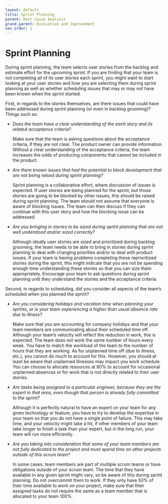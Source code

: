 ```yaml
---
layout: default
title: Sprint Planning
parent: Root Cause Analysis
grand_parent: Evaluation and Improvement
nav_order: 1
---
```


# Sprint Planning
During sprint planning, the team selects user stories from the backlog and estimate effort for the upcoming sprint. If you are finding that 
your team is not completing all of its user stories each sprint, you might want to start looking at your user stories and how you are selecting 
them during sprint planning as well as whether scheduling issues that may or may not have been known when the sprint started.

First, in regards to the stories themselves, are there issues that could have been addressed during sprint planning (or even in backlog grooming)? Things such as:

*	_Does the team have a clear understanding of the each story and its related acceptance criteria?_

    Make sure that the team is asking questions about the acceptance criteria, if they are not clear. The product owner can provide information. 
Without a clear understanding of the acceptance criteria, the team increases the odds of producing components that cannot be included in the product.

*	_Are there known issues that had the potential to block development that are not being raised during sprint planning?_

    Sprint planning is a collaborative effort, where discussion of issues is expected. If user stories are being planned for the sprint, but 
those stories are going to be blocked by other issues, this should be raised during sprint planning. The team should not assume that 
everyone is aware of blocking issues. The team can then discuss if they can continue with this user story and how the blocking issue can be addressed.

*	_Are you bringing in stories to be sized during sprint planning that are not well understood and/or sized correctly?_

    Although ideally user stories are sized and prioritized during backlog grooming, the team needs to be able to bring in stories during sprint 
planning to deal with changing priorities and/or to deal with product issues. If your team is having problems completing these reprioritized stories 
during the sprint, this might indicate that you are not be spending enough time understanding these stories so that you can size them appropriately. 
Encourage your team to ask questions during sprint planning until they understand the stories and the acceptance criteria.

Second, in regards to scheduling, did you consider all aspects of the team’s scheduled when you planned the sprint?

*	_Are you considering holidays and vacation time when planning your sprints, or is your team experiencing a higher than usual absence rate due to illness?_

    Make sure that you are accounting for company holidays and that your team members are communicating about their scheduled time off. 
Although your team’s velocity will reflect the reduction in work, this is expected. The team does not work the same number of hours every week. 
You have to match the workload of the team to the number of hours that they are working. As for unplanned time off (due to illness, etc.), you 
cannot do much to account for this. However, you should at least be aware that unplanned illnesses may impact you work schedule. You can choose to 
allocate resources at 80% to account for occasional unplanned absences or for work that is not directly related to their user stories.

*	_Are tasks being assigned to a particular engineer, because they are the expert in that area, even though that person is already fully committed to the sprint?_

    Although it is perfectly natural to have an expert on your team for any given technology or feature, you have to try to develop the expertise in 
your team so that you do not have a single point of failure. This may take time, and your velocity might take a hit, if other members of your team take 
longer to finish a task than your expert, but in the long run, your team will run more efficiently. 

*	_Are you taking into consideration that some of your team members are not fully dedicated to the project and must spend time on other projects outside of this scrum team?_

    In some cases, team members are part of multiple scrum teams or have obligations outside of your scrum team. The time that they have available 
in any given sprint might vary, so be aware of this during sprint planning. Do not overcommit them to work. If they only have 50% of their time available 
to work on your project, make sure that their assigned tasks do not require the same as a team member that is allocated to your team 100%.
